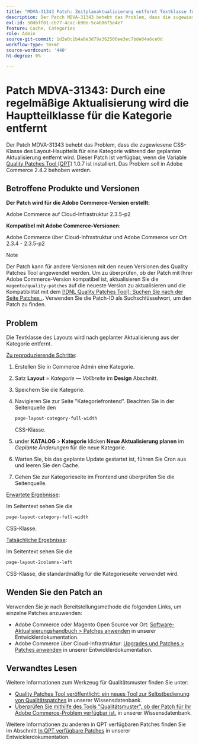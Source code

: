 ```yaml
---
title: "MDVA-31343 Patch: Zeitplanaktualisierung entfernt Textklasse für Kategorie"
description: Der Patch MDVA-31343 behebt das Problem, dass die zugewiesene CSS-Klasse des Layout-Hauptteils für eine Kategorie während der geplanten Aktualisierung entfernt wird. Dieser Patch ist verfügbar, wenn das [Quality Patches Tool (QPT)](/help/announcements/adobe-commerce-announcements/magento-quality-patches-released-new-tool-to-self-serve-quality-patches.md) 1.0.7 installiert ist. Das Problem soll in Adobe Commerce 2.4.2 behoben werden.
exl-id: 50dbff01-cb77-4cac-b90e-5c4b06f5e4e7
feature: Cache, Categories
role: Admin
source-git-commit: 1d2e0c1b4a8e3d79a362500ee3ec7bde84a6ce0d
workflow-type: tm+mt
source-wordcount: '440'
ht-degree: 0%

---
```


# Patch MDVA-31343: Durch eine regelmäßige Aktualisierung wird die Hauptteilklasse für die Kategorie entfernt

Der Patch MDVA-31343 behebt das Problem, dass die zugewiesene CSS-Klasse des Layout-Hauptteils für eine Kategorie während der geplanten Aktualisierung entfernt wird. Dieser Patch ist verfügbar, wenn die Variable [Quality Patches Tool (QPT)](/help/announcements/adobe-commerce-announcements/magento-quality-patches-released-new-tool-to-self-serve-quality-patches.md) 1.0.7 ist installiert. Das Problem soll in Adobe Commerce 2.4.2 behoben werden.

## Betroffene Produkte und Versionen

**Der Patch wird für die Adobe Commerce-Version erstellt:**

Adobe Commerce auf Cloud-Infrastruktur 2.3.5-p2

**Kompatibel mit Adobe Commerce-Versionen:**

Adobe Commerce über Cloud-Infrastruktur und Adobe Commerce vor Ort 2.3.4 - 2.3.5-p2

>[!NOTE]
>
>Der Patch kann für andere Versionen mit den neuen Versionen des Quality Patches Tool angewendet werden. Um zu überprüfen, ob der Patch mit Ihrer Adobe Commerce-Version kompatibel ist, aktualisieren Sie die `magento/quality-patches` auf die neueste Version zu aktualisieren und die Kompatibilität mit dem [[!DNL Quality Patches Tool]: Suchen Sie nach der Seite Patches .](https://devdocs.magento.com/quality-patches/tool.html#patch-grid). Verwenden Sie die Patch-ID als Suchschlüsselwort, um den Patch zu finden.

## Problem

Die Textklasse des Layouts wird nach geplanter Aktualisierung aus der Kategorie entfernt.

<u>Zu reproduzierende Schritte</u>:

1. Erstellen Sie in Commerce Admin eine Kategorie.
1. Satz **Layout** = *Kategorie — Vollbreite* im **Design** Abschnitt.
1. Speichern Sie die Kategorie.
1. Navigieren Sie zur Seite &quot;Kategoriefrontend&quot;. Beachten Sie in der Seitenquelle den

   ```css
   page-layout-category-full-width
   ```

   CSS-Klasse.
1. under **KATALOG** > **Kategorie** klicken **Neue Aktualisierung planen** im *Geplante Änderungen* für die neue Kategorie.
1. Warten Sie, bis das geplante Update gestartet ist, führen Sie Cron aus und leeren Sie den Cache.
1. Gehen Sie zur Kategorieseite im Frontend und überprüfen Sie die Seitenquelle.

<u>Erwartete Ergebnisse</u>:

Im Seitentext sehen Sie die

```css
page-layout-category-full-width
```

CSS-Klasse.

<u>Tatsächliche Ergebnisse</u>:

Im Seitentext sehen Sie die

```css
page-layout-2columns-left
```

CSS-Klasse, die standardmäßig für die Kategorieseite verwendet wird.

## Wenden Sie den Patch an

Verwenden Sie je nach Bereitstellungsmethode die folgenden Links, um einzelne Patches anzuwenden:

* Adobe Commerce oder Magento Open Source vor Ort: [Software-Aktualisierungshandbuch > Patches anwenden](https://devdocs.magento.com/guides/v2.4/comp-mgr/patching/mqp.html) in unserer Entwicklerdokumentation.
* Adobe Commerce über Cloud-Infrastruktur: [Upgrades und Patches > Patches anwenden](https://devdocs.magento.com/cloud/project/project-patch.html) in unserer Entwicklerdokumentation.

## Verwandtes Lesen

Weitere Informationen zum Werkzeug für Qualitätsmuster finden Sie unter:

* [Quality Patches Tool veröffentlicht: ein neues Tool zur Selbstbedienung von Qualitätspatches](/help/announcements/adobe-commerce-announcements/magento-quality-patches-released-new-tool-to-self-serve-quality-patches.md) in unserer Wissensdatenbank.
* [Überprüfen Sie mithilfe des Tools &quot;Qualitätsmuster&quot;, ob der Patch für Ihr Adobe Commerce-Problem verfügbar ist.](/help/support-tools/patches-available-in-qpt-tool/check-patch-for-magento-issue-with-magento-quality-patches.md) in unserer Wissensdatenbank.

Weitere Informationen zu anderen in QPT verfügbaren Patches finden Sie im Abschnitt [In QPT verfügbare Patches](https://devdocs.magento.com/quality-patches/tool.html#patch-grid) in unserer Entwicklerdokumentation.
